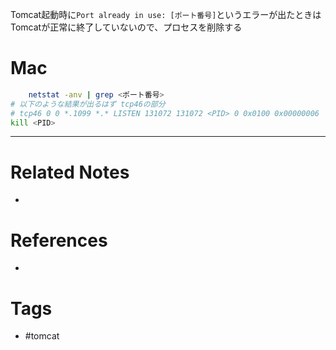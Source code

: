 Tomcat起動時に`Port already in use: [ポート番号]`というエラーが出たときはTomcatが正常に終了していないので、プロセスを削除する

# Mac
```sh
	netstat -anv | grep <ポート番号>
# 以下のような結果が出るはず tcp46の部分
# tcp46 0 0 *.1099 *.* LISTEN 131072 131072 <PID> 0 0x0100 0x00000006
kill <PID>
```

---
# Related Notes
- 

# References
- 

# Tags
- #tomcat 